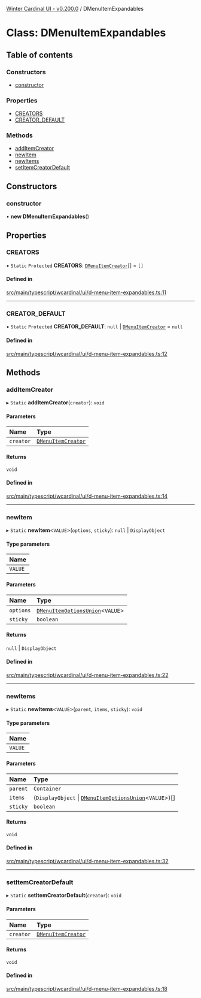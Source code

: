 [Winter Cardinal UI - v0.200.0](../index.md) / DMenuItemExpandables

# Class: DMenuItemExpandables

## Table of contents

### Constructors

- [constructor](DMenuItemExpandables.md#constructor)

### Properties

- [CREATORS](DMenuItemExpandables.md#creators)
- [CREATOR\_DEFAULT](DMenuItemExpandables.md#creator_default)

### Methods

- [addItemCreator](DMenuItemExpandables.md#additemcreator)
- [newItem](DMenuItemExpandables.md#newitem)
- [newItems](DMenuItemExpandables.md#newitems)
- [setItemCreatorDefault](DMenuItemExpandables.md#setitemcreatordefault)

## Constructors

### constructor

• **new DMenuItemExpandables**()

## Properties

### CREATORS

▪ `Static` `Protected` **CREATORS**: [`DMenuItemCreator`](../index.md#dmenuitemcreator)[] = `[]`

#### Defined in

[src/main/typescript/wcardinal/ui/d-menu-item-expandables.ts:11](https://github.com/winter-cardinal/winter-cardinal-ui/blob/v0.200.0/src/main/typescript/wcardinal/ui/d-menu-item-expandables.ts#L11)

___

### CREATOR\_DEFAULT

▪ `Static` `Protected` **CREATOR\_DEFAULT**: ``null`` \| [`DMenuItemCreator`](../index.md#dmenuitemcreator) = `null`

#### Defined in

[src/main/typescript/wcardinal/ui/d-menu-item-expandables.ts:12](https://github.com/winter-cardinal/winter-cardinal-ui/blob/v0.200.0/src/main/typescript/wcardinal/ui/d-menu-item-expandables.ts#L12)

## Methods

### addItemCreator

▸ `Static` **addItemCreator**(`creator`): `void`

#### Parameters

| Name | Type |
| :------ | :------ |
| `creator` | [`DMenuItemCreator`](../index.md#dmenuitemcreator) |

#### Returns

`void`

#### Defined in

[src/main/typescript/wcardinal/ui/d-menu-item-expandables.ts:14](https://github.com/winter-cardinal/winter-cardinal-ui/blob/v0.200.0/src/main/typescript/wcardinal/ui/d-menu-item-expandables.ts#L14)

___

### newItem

▸ `Static` **newItem**<`VALUE`\>(`options`, `sticky`): ``null`` \| `DisplayObject`

#### Type parameters

| Name |
| :------ |
| `VALUE` |

#### Parameters

| Name | Type |
| :------ | :------ |
| `options` | [`DMenuItemOptionsUnion`](../index.md#dmenuitemoptionsunion)<`VALUE`\> |
| `sticky` | `boolean` |

#### Returns

``null`` \| `DisplayObject`

#### Defined in

[src/main/typescript/wcardinal/ui/d-menu-item-expandables.ts:22](https://github.com/winter-cardinal/winter-cardinal-ui/blob/v0.200.0/src/main/typescript/wcardinal/ui/d-menu-item-expandables.ts#L22)

___

### newItems

▸ `Static` **newItems**<`VALUE`\>(`parent`, `items`, `sticky`): `void`

#### Type parameters

| Name |
| :------ |
| `VALUE` |

#### Parameters

| Name | Type |
| :------ | :------ |
| `parent` | `Container` |
| `items` | (`DisplayObject` \| [`DMenuItemOptionsUnion`](../index.md#dmenuitemoptionsunion)<`VALUE`\>)[] |
| `sticky` | `boolean` |

#### Returns

`void`

#### Defined in

[src/main/typescript/wcardinal/ui/d-menu-item-expandables.ts:32](https://github.com/winter-cardinal/winter-cardinal-ui/blob/v0.200.0/src/main/typescript/wcardinal/ui/d-menu-item-expandables.ts#L32)

___

### setItemCreatorDefault

▸ `Static` **setItemCreatorDefault**(`creator`): `void`

#### Parameters

| Name | Type |
| :------ | :------ |
| `creator` | [`DMenuItemCreator`](../index.md#dmenuitemcreator) |

#### Returns

`void`

#### Defined in

[src/main/typescript/wcardinal/ui/d-menu-item-expandables.ts:18](https://github.com/winter-cardinal/winter-cardinal-ui/blob/v0.200.0/src/main/typescript/wcardinal/ui/d-menu-item-expandables.ts#L18)
